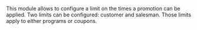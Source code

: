 This module allows to configure a limit on the times a promotion can be
applied. Two limits can be configured: customer and salesman. Those
limits apply to either programs or coupons.
